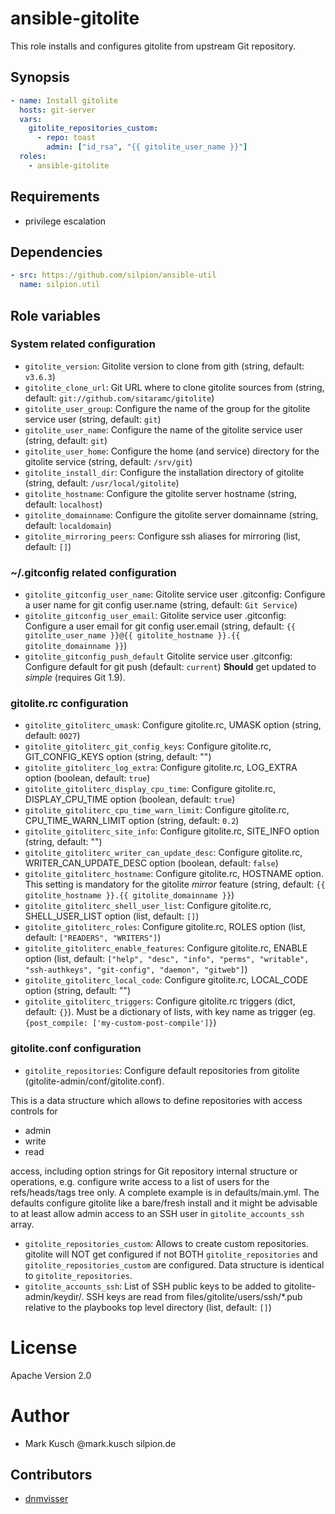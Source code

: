 # ansible-gitolite

This role installs and configures gitolite from upstream Git repository.

## Synopsis

```yaml
- name: Install gitolite
  hosts: git-server
  vars:
    gitolite_repositories_custom:
      - repo: toast
        admin: ["id_rsa", "{{ gitolite_user_name }}"]
  roles:
    - ansible-gitolite
```

## Requirements

* privilege escalation

## Dependencies

```yaml
- src: https://github.com/silpion/ansible-util
  name: silpion.util
```

## Role variables

### System related configuration

* `gitolite_version`: Gitolite version to clone from gith (string, default: `v3.6.3`)
* `gitolite_clone_url`: Git URL where to clone gitolite sources from (string, default: `git://github.com/sitaramc/gitolite`)
* `gitolite_user_group`: Configure the name of the group for the gitolite service user (string, default: `git`)
* `gitolite_user_name`: Configure the name of the gitolite service user (string, default: `git`)
* `gitolite_user_home`: Configure the home (and service) directory for the gitolite service (string, default: `/srv/git`)
* `gitolite_install_dir`: Configure the installation directory of gitolite (string, default: `/usr/local/gitolite`)
* `gitolite_hostname`: Configure the gitolite server hostname (string, default: `localhost`)
* `gitolite_domainname`: Configure the gitolite server domainname (string, default: `localdomain`)
* `gitolite_mirroring_peers`: Configure ssh aliases for mirroring (list, default: `[]`)

### ~/.gitconfig related configuration

* `gitolite_gitconfig_user_name`: Gitolite service user .gitconfig: Configure a user name for git config user.name (string, default: `Git Service`)
* `gitolite_gitconfig_user_email`: Gitolite service user .gitconfig: Configure a user email for git config user.email (string, default: `{{ gitolite_user_name }}@{{ gitolite_hostname }}.{{ gitolite_domainname }}`)
* `gitolite_gitconfig_push_default` Gitolite service user .gitconfig: Configure default for git push (default: `current`) **Should** get updated to *simple* (requires Git 1.9).

### gitolite.rc configuration

* `gitolite_gitoliterc_umask`: Configure gitolite.rc, UMASK option (string, default: `0027`)
* `gitolite_gitoliterc_git_config_keys`: Configure gitolite.rc, GIT_CONFIG_KEYS option (string, default: "")
* `gitolite_gitoliterc_log_extra`: Configure gitolite.rc, LOG_EXTRA option (boolean, default: `true`)
* `gitolite_gitoliterc_display_cpu_time`: Configure gitolite.rc, DISPLAY_CPU_TIME option (boolean, default: `true`)
* `gitolite_gitoliterc_cpu_time_warn_limit`: Configure gitolite.rc, CPU_TIME_WARN_LIMIT option (string, default: `0.2`)
* `gitolite_gitoliterc_site_info`: Configure gitolite.rc, SITE_INFO option (string, default: "")
* `gitolite_gitoliterc_writer_can_update_desc`: Configure gitolite.rc, WRITER_CAN_UPDATE_DESC option (boolean, default: `false`)
* `gitolite_gitoliterc_hostname`: Configure gitolite.rc, HOSTNAME option. This setting is mandatory for the gitolite *mirror* feature (string, default: `{{ gitolite_hostname }}.{{ gitolite_domainname }}`)
* `gitolite_gitoliterc_shell_user_list`: Configure gitolite.rc, SHELL_USER_LIST option (list, default: `[]`)
* `gitolite_gitoliterc_roles`: Configure gitolite.rc, ROLES option (list, default: `["READERS", "WRITERS"]`)
* `gitolite_gitoliterc_enable_features`: Configure gitolite.rc, ENABLE option (list, default: `["help", "desc", "info", "perms", "writable", "ssh-authkeys", "git-config", "daemon", "gitweb"]`)
* `gitolite_gitoliterc_local_code`: Configure gitolite.rc, LOCAL_CODE option (string, default: "")
* `gitolite_gitoliterc_triggers`: Configure gitolite.rc triggers (dict, default: `{}`). Must be a dictionary of lists, with key name as trigger (eg. `{post_compile: ['my-custom-post-compile']}`)

### gitolite.conf configuration

* `gitolite_repositories`: Configure default repositories from gitolite (gitolite-admin/conf/gitolite.conf).

This is a data structure which allows to define repositories with access
controls for

* admin
* write
* read

access, including option strings for Git repository internal structure
or operations, e.g. configure write access to a list of users for the
refs/heads/tags tree only.
A complete example is in defaults/main.yml. The defaults configure
gitolite like a bare/fresh install and it might be advisable to at
least allow admin access to an SSH user in `gitolite_accounts_ssh` array.

* `gitolite_repositories_custom`: Allows to create custom repositories. gitolite will NOT get configured if not BOTH `gitolite_repositories` and `gitolite_repositories_custom` are configured. Data structure is identical to `gitolite_repositories`.
* `gitolite_accounts_ssh`: List of SSH public keys to be added to gitolite-admin/keydir/. SSH keys are read from files/gitolite/users/ssh/*.pub relative to the playbooks top level directory (list, default: `[]`)

# License

Apache Version 2.0

# Author

* Mark Kusch @mark.kusch silpion.de

## Contributors

* [dnmvisser](https://github.com/dnmvisser)


<!-- vim: set ts=4 sw=4 et nofen: -->
